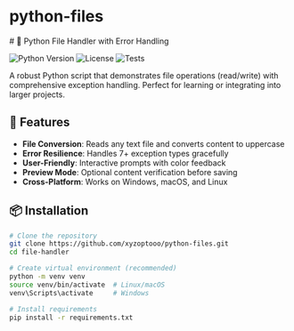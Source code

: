 # python-files
<!--
 this is the file we will use to show how it works 
 --># 📂 Python File Handler with Error Handling

![Python Version](https://img.shields.io/badge/python-3.8%2B-blue)
![License](https://img.shields.io/badge/license-MIT-green)
![Tests](https://img.shields.io/badge/tests-passing-brightgreen)

A robust Python script that demonstrates file operations (read/write) with comprehensive exception handling. Perfect for learning or integrating into larger projects.

## 🚀 Features

- **File Conversion**: Reads any text file and converts content to uppercase
- **Error Resilience**: Handles 7+ exception types gracefully
- **User-Friendly**: Interactive prompts with color feedback
- **Preview Mode**: Optional content verification before saving
- **Cross-Platform**: Works on Windows, macOS, and Linux

## 📦 Installation

```bash
# Clone the repository
git clone https://github.com/xyzoptooo/python-files.git
cd file-handler

# Create virtual environment (recommended)
python -m venv venv
source venv/bin/activate  # Linux/macOS
venv\Scripts\activate     # Windows

# Install requirements
pip install -r requirements.txt
